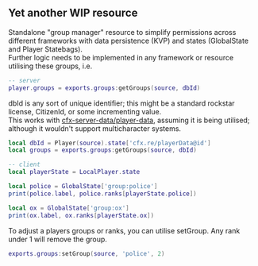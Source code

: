 ## Yet another WIP resource

Standalone "group manager" resource to simplify permissions across different frameworks with data persistence (KVP) and states (GlobalState and Player Statebags).  
Further logic needs to be implemented in any framework or resource utilising these groups, i.e.

```lua
-- server
player.groups = exports.groups:getGroups(source, dbId)
```
dbId is any sort of unique identifier; this might be a standard rockstar license, CitizenId, or some incrementing value.  
This works with [cfx-server-data/player-data](https://github.com/citizenfx/cfx-server-data/blob/master/resources/[gameplay]/player-data/server.lua), assuming it is being utilised; although it wouldn't support multicharacter systems.
```lua
local dbId = Player(source).state['cfx.re/playerData@id']
local groups = exports.groups:getGroups(source, dbId)
```
```lua
-- client
local playerState = LocalPlayer.state

local police = GlobalState['group:police']
print(police.label, police.ranks[playerState.police])

local ox = GlobalState['group:ox']
print(ox.label, ox.ranks[playerState.ox])
```

To adjust a players groups or ranks, you can utilise setGroup. Any rank under 1 will remove the group.
```lua
exports.groups:setGroup(source, 'police', 2)
```
